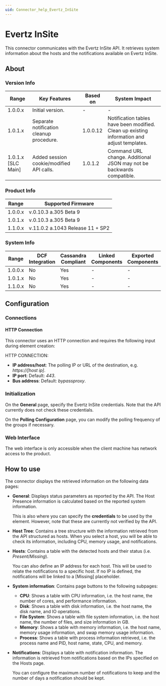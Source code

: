 ```yaml
---
uid: Connector_help_Evertz_InSite
---
```


# Evertz InSite

This connector communicates with the Evertz InSite API. It retrieves system information about the hosts and the notifications available on Evertz InSite.

## About

### Version Info

| Range | Key Features | Based on | System Impact |
|--|--|--|--|
| 1.0.0.x | Initial version. | - | - |
| 1.0.1.x | Separate notification cleanup procedure. | 1.0.0.12 | Notification tables have been modified. Clean up existing information and adjust templates. |
| 1.0.1.x [SLC Main] | Added session cookie/modified API calls. | 1.0.1.2 | Command URL change. Additional JSON may not be backwards compatible. |

### Product Info

| Range     | Supported Firmware               |
|-----------|----------------------------------|
| 1.0.0.x   | v.0.10.3 a.305 Beta 9            |
| 1.0.1.x   | v.0.10.3 a.305 Beta 9            |
| 1.1.0.x   | v.11.0.2 a.1043 Release 11 + SP2 |

### System Info

| Range     | DCF Integration     | Cassandra Compliant     | Linked Components     | Exported Components     |
|-----------|---------------------|-------------------------|-----------------------|-------------------------|
| 1.0.0.x   | No                  | Yes                     | -                     | -                       |
| 1.0.1.x   | No                  | Yes                     | -                     | -                       |
| 1.1.0.x   | No                  | Yes                     | -                     | -                       |

## Configuration

### Connections

#### HTTP Connection

This connector uses an HTTP connection and requires the following input during element creation:

HTTP CONNECTION:

- **IP address/host**: The polling IP or URL of the destination, e.g. *https://\[host ip\]*.
- **IP port**: Default: *443*.
- **Bus address**: Default: *bypassproxy*.

### Initialization

On the **General** page, specify the Evertz InSite credentials. Note that the API currently does not check these credentials.

On the **Polling Configuration** page, you can modify the polling frequency of the groups if necessary.

### Web Interface

The web interface is only accessible when the client machine has network access to the product.

## How to use

The connector displays the retrieved information on the following data pages:

- **General**: Displays status parameters as reported by the API. The Host Presence information is calculated based on the reported system information.

  This is also where you can specify the **credentials** to be used by the element. However, note that these are currently not verified by the API.

- **Host Tree**: Contains a tree structure with the information retrieved from the API structured as hosts. When you select a host, you will be able to check its information, including CPU, memory usage, and notifications.

- **Hosts**: Contains a table with the detected hosts and their status (i.e. *Present*/*Missing*).

  You can also define an IP address for each host. This will be used to relate the notifications to a specific host. If no IP is defined, the notifications will be linked to a \[Missing\] placeholder.

- **System information**: Contains page buttons to the following subpages:

  - **CPU**: Shows a table with CPU information, i.e. the host name, the number of cores, and performance information.
  - **Disk**: Shows a table with disk information, i.e. the host name, the disk name, and IO operations.
  - **File System**: Shows a table with file system information, i.e. the host name, the number of files, and size information in GB.
  - **Memory**: Shows a table with memory information, i.e. the host name, memory usage information, and swap memory usage information.
  - **Process**: Shows a table with process information retrieved, i.e. the process name and PID, host name, state, CPU, and memory.

- **Notifications**: Displays a table with notification information. The information is retrieved from notifications based on the IPs specified on the Hosts page.

  You can configure the maximum number of notifications to keep and the number of days a notification should be kept.
